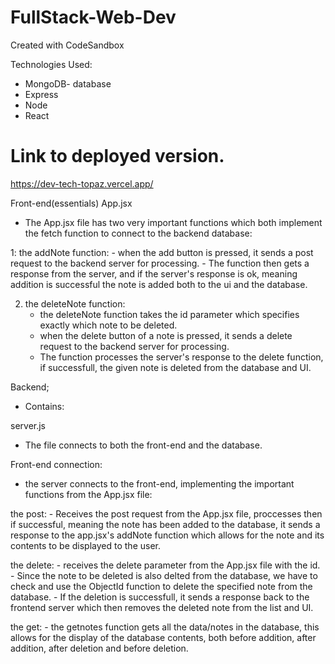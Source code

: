 # FullStack-Web-Dev
Created with CodeSandbox

 Technologies Used:
 - MongoDB- database
 - Express
 - Node
 - React

# Link to deployed version.
https://dev-tech-topaz.vercel.app/

 Front-end(essentials)
App.jsx
- The App.jsx file has two very important functions which both implement the fetch function to connect to the backend database:

1: the addNote function:
    - when the add button is pressed, it sends a post request to the backend server for processing.
    - The function then gets a response from the server, and if the server's response is ok, meaning addition is successful the note is  added both to the ui and the database.



 2. the deleteNote function:
    - the deleteNote function takes the id parameter which specifies exactly which note to be deleted. 
    - when the delete button of a note is pressed, it sends a delete request to the backend server for processing.   
    - The function processes the server's response to the delete function, if successfull, the given note is deleted from the database and UI.


Backend;
- Contains:

server.js
- The file connects to both the front-end and the database.

Front-end connection:
- the server connects to the front-end, implementing the important functions from the App.jsx file:

the post:
    - Receives the post request from the App.jsx file, proccesses then if successful, meaning the note has been added to the database, it sends a response to the app.jsx's addNote function which allows for the note and its contents to be displayed to the user.

the delete:
    - receives the delete parameter from the App.jsx file with the id. 
    - Since the note to be deleted is also delted from the database, we have to check and use the ObjectId function to delete the specified note from the database. 
    - If the deletion is successfull, it sends a response back to the frontend server which then removes the deleted note from the list and UI.

the get:
    - the getnotes function gets all the data/notes in the database, this allows for the display of the database contents, both before addition, after addition, after deletion and before deletion.

